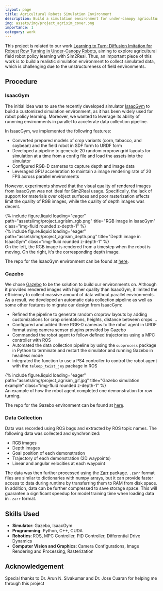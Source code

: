 ```yaml
---
layout: page
title: Agricultural Robots Simulation Environment
description: Build a simulation environment for under-canopy agricultural field robots
img: assets/img/project_agrisim_cover.png
importance: 1
category: work
---
```


This project is related to our work [Learning to Turn: Diffusion Imitation for Robust Row Turning in Under-Canopy Robots](https://arxiv.org/abs/2408.03059), aiming to explore agricultural field robot policy learning with Sim2Real. Thus, an important piece of this work is to build a realistic simulation environment to collect simulated data, which is challenging due to the unstructureness of field environments.

## Procedure

### IsaacGym

The initial idea was to use the recently developed simulator [IsaacGym](https://developer.nvidia.com/isaac-gym) to build a customized simulation environment, as it has been widely used for robot policy learning. Moreover, we wanted to leverage its ability of runnning environments in parallel to accelerate data collection pipeline. 

In IsaacGym, we implemented the following features: 

- Converted prepared models of crop variants (corn, tabacco, and soybean) and the field robot in SDF form to URDF form
- Developed a pipeline to generate 20 random croprow grid layouts for simulation at a time from a config file and load the assets into the simulator
- Configured RGB-D cameras to capture depth and image data
- Leveraged GPU acceleration to maintain a image rendering rate of 20 FPS across parallel environments

However, experiments showed that the visual quality of rendered images from IsaacGym was not ideal for Sim2Real usage. Specifically, the lack of support for materials over object surfaces and poor rasterization effects limit the quality of RGB images, while the quality of depth images was decent.

<div class="row">
    <div class="col-sm mt-3 mt-md-0">
        {% include figure.liquid loading="eager" path="assets/img/project_agrisim_rgb.png" title="RGB image in IsaacGym" class="img-fluid rounded z-depth-1" %}
    </div>
    <div class="col-sm mt-3 mt-md-0">
        {% include figure.liquid loading="eager" path="assets/img/project_agrisim_depth.png" title="Depth image in IsaacGym" class="img-fluid rounded z-depth-1" %}
    </div>
</div>
<div class="caption">
    On the left, the RGB image is rendered from a timestep when the robot is moving. On the right, it's the corresponding depth image.  
</div>

The repo for the IsaacGym environment can be found at [here](https://github.com/jimmyfyx/IsaacGym-uturn-Env).

### Gazebo

We chose [Gazebo](https://gazebosim.org/home) to be the solution to build our environments on. Although it provided rendered images with higher quality than IsaacGym, it limited the efficiency to collect massive amount of data without parallel environments. As a result, we developed an automatic data collection pipeline as well as some other features to migrate our design from IsaacGym:

- Refined the pipeline to generate random croprow layouts by adding customizations for crop orientations, heights, distance between crops ...
- Configured and added three RGB-D cameras to the robot agent in URDF format using camera sensor plugins provided by Gazebo
- Commanded the robot agent to follow defined trajectories using a MPC controller with ROS
- Automated the data collection pipeline by using the `subprocess` package in Python to terminate and restart the simulator and running Gazebo in headless mode
- Integrated the function to use a PS4 controller to control the robot agent with the `teleop_twist_joy` package in ROS

<div class="row">
    <div class="col-sm mt-3 mt-md-0">
        {% include figure.liquid loading="eager" path="assets/img/project_agrisim_gif.jpg" title="Gazebo simulation example" class="img-fluid rounded z-depth-1" %}
    </div>
</div>
<div class="caption">
    An example of how the robot agent completed one demonstration for row turning.
</div>

The repo for the Gazebo environment can be found at [here](https://github.com/jimmyfyx/terrasentia_gazebo).

### Data Collection

Data was recorded using ROS bags and extracted by ROS topic names. The following data was collected and synchronized:

- RGB images 
- Depth images
- Goal position of each demonstration
- Trajectory of each demonstration (2D waypoints)
- Linear and angular velocities at each waypoint

The data was then further processed using the [Zarr](https://zarr.readthedocs.io/en/stable/) package. `.zarr` format files are similar to dictionaries with numpy arrays, but it can provide faster access to data during runtime by transferring them to RAM from disk space. In addition, data can be further compressed to save storage space. This will guarantee a significant speedup for model training time when loading data in `.zarr` format.

## Skills Used

- **Simulator**: Gazebo, IsaacGym
- **Programming**: Python, C++, CUDA
- **Robotics**: ROS, MPC Controller, PID Controller, Differential Drive Dynamics
- **Computer Vision and Graphics**: Camera Configurations, Image Rendering and Processing, Rasterization

## Acknowledgement

Special thanks to Dr. Arun N. Sivakumar and Dr. Jose Cuaran for helping me through this project

